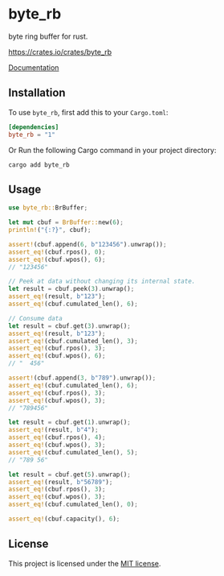 # byte_rb

byte ring buffer for rust.


https://crates.io/crates/byte_rb

[Documentation](https://docs.rs/byte_rb)

## Installation

To use `byte_rb`, first add this to your `Cargo.toml`:

```toml
[dependencies]
byte_rb = "1"
```
Or Run the following Cargo command in your project directory:

```
cargo add byte_rb
```

## Usage

```rust
use byte_rb::BrBuffer;

let mut cbuf = BrBuffer::new(6);
println!("{:?}", cbuf);

assert!(cbuf.append(6, b"123456").unwrap());
assert_eq!(cbuf.rpos(), 0);
assert_eq!(cbuf.wpos(), 6);
// "123456"

// Peek at data without changing its internal state.
let result = cbuf.peek(3).unwrap();
assert_eq!(result, b"123");
assert_eq!(cbuf.cumulated_len(), 6);

// Consume data
let result = cbuf.get(3).unwrap();
assert_eq!(result, b"123");
assert_eq!(cbuf.cumulated_len(), 3);
assert_eq!(cbuf.rpos(), 3);
assert_eq!(cbuf.wpos(), 6);
// "  456"

assert!(cbuf.append(3, b"789").unwrap());
assert_eq!(cbuf.cumulated_len(), 6);
assert_eq!(cbuf.rpos(), 3);
assert_eq!(cbuf.wpos(), 3);
// "789456"

let result = cbuf.get(1).unwrap();
assert_eq!(result, b"4");
assert_eq!(cbuf.rpos(), 4);
assert_eq!(cbuf.wpos(), 3);
assert_eq!(cbuf.cumulated_len(), 5);
// "789 56"

let result = cbuf.get(5).unwrap();
assert_eq!(result, b"56789");
assert_eq!(cbuf.rpos(), 3);
assert_eq!(cbuf.wpos(), 3);
assert_eq!(cbuf.cumulated_len(), 0);

assert_eq!(cbuf.capacity(), 6);
```

## License

This project is licensed under the [MIT license](LICENSE).